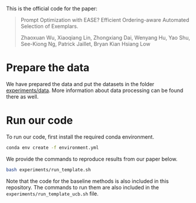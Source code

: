 This is the official code for the paper: 
> Prompt Optimization with EASE? Efficient Ordering-aware Automated Selection of Exemplars.
>
> Zhaoxuan Wu, Xiaoqiang Lin, Zhongxiang Dai, Wenyang Hu, Yao Shu, See-Kiong Ng, Patrick Jaillet, Bryan Kian Hsiang Low

# Prepare the data
We have prepared the data and put the datasets in the folder [experiments/data](experiments/data).
More information about data processing can be found there as well.

# Run our code
To run our code, first install the required conda environment.
```bash
conda env create -f environment.yml
```

We provide the commands to reproduce results from our paper below.
```bash
bash experiments/run_template.sh
```

Note that the code for the baseline methods is also included in this repository. The commands to run them are also included in the `experiments/run_template_ucb.sh` file.
